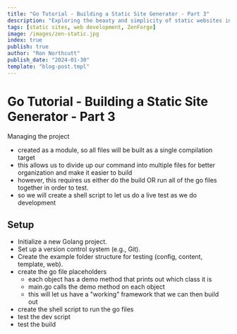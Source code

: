 ```yaml
---
title: "Go Tutorial - Building a Static Site Generator - Part 3"
description: "Exploring the beauty and simplicity of static websites in the modern web era."
tags: [static sites, web development, ZenForge]
image: /images/zen-static.jpg
index: true
publish: true
author: "Ron Northcutt"
publish_date: "2024-01-30"
template: "blog-post.tmpl"
---
```


# Go Tutorial - Building a Static Site Generator - Part  3
Managing the project

- created as a module, so all files will be built as a single compilation target
- this allows us to divide up our command into multiple files for better organization and make it easier to build
- however, this requires us either do the build OR run all of the go files together in order to test.
- so we will create a shell script to let us do a live test as we do development

## Setup
- Initialize a new Golang project.
- Set up a version control system (e.g., Git).
- Create the example folder structure for testing (config, content, template, web).
- create the go file placeholders
    - each object has a demo method that prints out which class it is
    - main.go calls the demo method on each object
    - this will let us have a "working" framework that we can then build out
- create the shell script to run the go files 
- test the dev script
- test the build